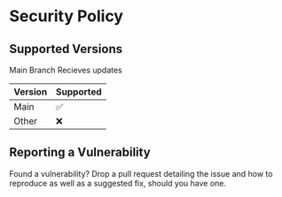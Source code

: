 # Security Policy

## Supported Versions

Main Branch Recieves updates

| Version | Supported          |
| ------- | ------------------ |
| Main    | :white_check_mark: |
| Other   | :x:                |

## Reporting a Vulnerability

Found a vulnerability? Drop a pull request detailing the issue and how to reproduce as well as a suggested fix, should you have one.

